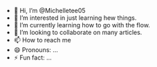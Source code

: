 - 👋 Hi, I’m @Michelletee05
- 👀 I’m interested in just learning hew things.
- 🌱 I’m currently learning how to go with the flow.
- 💞️ I’m looking to collaborate on many articles.
- 📫 How to reach me
- 😄 Pronouns: ...
- ⚡ Fun fact: ...

<!---
Michelletee05/Michelletee05 is a ✨ special ✨ repository because its `README.md` (this file) appears on your GitHub profile.
You can click the Preview link to take a look at your changes.
--->
